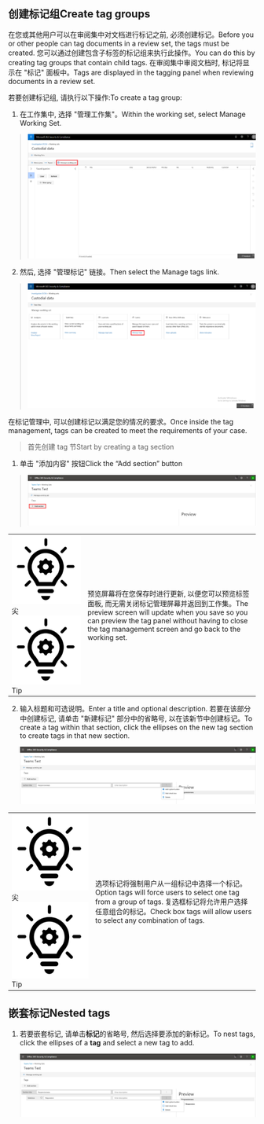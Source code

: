 ## <a name="create-tag-groups"></a><span data-ttu-id="e934c-101">创建标记组</span><span class="sxs-lookup"><span data-stu-id="e934c-101">Create tag groups</span></span>

<span data-ttu-id="e934c-102">在您或其他用户可以在审阅集中对文档进行标记之前, 必须创建标记。</span><span class="sxs-lookup"><span data-stu-id="e934c-102">Before you or other people can tag documents in a review set, the tags must be created.</span></span> <span data-ttu-id="e934c-103">您可以通过创建包含子标签的标记组来执行此操作。</span><span class="sxs-lookup"><span data-stu-id="e934c-103">You can do this by creating tag groups that contain child tags.</span></span> <span data-ttu-id="e934c-104">在审阅集中审阅文档时, 标记将显示在 "标记" 面板中。</span><span class="sxs-lookup"><span data-stu-id="e934c-104">Tags are displayed in the tagging panel when reviewing documents in a review set.</span></span>

<span data-ttu-id="e934c-105">若要创建标记组, 请执行以下操作:</span><span class="sxs-lookup"><span data-stu-id="e934c-105">To create a tag group:</span></span>

1.  <span data-ttu-id="e934c-106">在工作集中, 选择 "管理工作集"。</span><span class="sxs-lookup"><span data-stu-id="e934c-106">Within the working set, select Manage Working Set.</span></span>

> ![](../media/ED_managews.png)

2.  <span data-ttu-id="e934c-107">然后, 选择 "管理标记" 链接。</span><span class="sxs-lookup"><span data-stu-id="e934c-107">Then select the Manage tags link.</span></span>

> ![](../media/ED_managetags.png)

<span data-ttu-id="e934c-108">在标记管理中, 可以创建标记以满足您的情况的要求。</span><span class="sxs-lookup"><span data-stu-id="e934c-108">Once inside the tag management, tags can be created to meet the requirements of your case.</span></span>

> <span data-ttu-id="e934c-109">首先创建 tag 节</span><span class="sxs-lookup"><span data-stu-id="e934c-109">Start by creating a tag section</span></span>

1.  <span data-ttu-id="e934c-110">单击 "添加内容" 按钮</span><span class="sxs-lookup"><span data-stu-id="e934c-110">Click the “Add section” button</span></span>

> ![自动生成的包含屏幕截图说明的图片](../media/ED_addtagsection.png)

|                                                                                                                             |                                                                                                                                                                 |
| --------------------------------------------------------------------------------------------------------------------------- | --------------------------------------------------------------------------------------------------------------------------------------------------------------- |
| <span data-ttu-id="e934c-112">![](../media/ED_tipicon.png)尖</span><span class="sxs-lookup"><span data-stu-id="e934c-112">![](../media/ED_tipicon.png)Tip</span></span> | <span data-ttu-id="e934c-113">预览屏幕将在您保存时进行更新, 以便您可以预览标签面板, 而无需关闭标记管理屏幕并返回到工作集。</span><span class="sxs-lookup"><span data-stu-id="e934c-113">The preview screen will update when you save so you can preview the tag panel without having to close the tag management screen and go back to the working set.</span></span> |

2.  <span data-ttu-id="e934c-114">输入标题和可选说明。</span><span class="sxs-lookup"><span data-stu-id="e934c-114">Enter a title and optional description.</span></span> <span data-ttu-id="e934c-115">若要在该部分中创建标记, 请单击 "新建标记" 部分中的省略号, 以在该新节中创建标记。</span><span class="sxs-lookup"><span data-stu-id="e934c-115">To create a tag within that section, click the ellipses on the new tag section to create tags in that new section.</span></span>
    
    ![自动生成的蜂窝电话说明的屏幕截图](../media/ED_createtag.png)

|                                                                                                                             |                                                                                                                                         |
| --------------------------------------------------------------------------------------------------------------------------- | --------------------------------------------------------------------------------------------------------------------------------------- |
| <span data-ttu-id="e934c-117">![](../media/ED_tipicon.png)尖</span><span class="sxs-lookup"><span data-stu-id="e934c-117">![](../media/ED_tipicon.png)Tip</span></span> | <span data-ttu-id="e934c-118">选项标记将强制用户从一组标记中选择一个标记。</span><span class="sxs-lookup"><span data-stu-id="e934c-118">Option tags will force users to select one tag from a group of tags.</span></span> <span data-ttu-id="e934c-119">复选框标记将允许用户选择任意组合的标记。</span><span class="sxs-lookup"><span data-stu-id="e934c-119">Check box tags will allow users to select any combination of tags.</span></span> |

## <a name="nested-tags"></a><span data-ttu-id="e934c-120">嵌套标记</span><span class="sxs-lookup"><span data-stu-id="e934c-120">Nested tags</span></span>

1.  <span data-ttu-id="e934c-121">若要嵌套标记, 请单击**标记**的省略号, 然后选择要添加的新标记。</span><span class="sxs-lookup"><span data-stu-id="e934c-121">To nest tags, click the ellipses of a **tag** and select a new tag to add.</span></span>
    
    ![](../media/ED_tagnesting.png)

